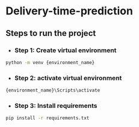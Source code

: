 # Delivery-time-prediction

## Steps to run the project

- ### Step 1: Create virtual environment

```bash
python -m venv {environment_name}
```

- ### Step 2: activate virtual environment

```bash
{environment_name}\Scripts\activate
```

- ### Step 3: Install requirements

```bash
pip install -r requirements.txt
```
